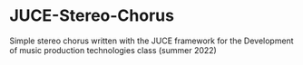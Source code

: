 # JUCE-Stereo-Chorus
 Simple stereo chorus written with the JUCE framework for the Development of music production technologies class (summer 2022)

